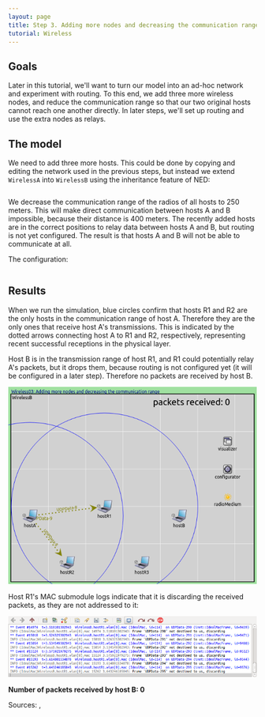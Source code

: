 ```yaml
---
layout: page
title: Step 3. Adding more nodes and decreasing the communication range
tutorial: Wireless
---
```


## Goals

Later in this tutorial, we'll want to turn our model into an ad-hoc network
and experiment with routing. To this end, we add three more wireless nodes,
and reduce the communication range so that our two original
hosts cannot reach one another directly. In later steps, we'll set up
routing and use the extra nodes as relays.

## The model

We need to add three more hosts. This could be done by copying and editing the
network used in the previous steps, but instead we extend `WirelessA` into
`WirelessB` using the inheritance feature of NED:

<p><pre class="snippet" src="../WirelessB.ned" from="network WirelessB" until="####"></pre></p>

We decrease the communication range of the radios of all hosts to 250
meters. This will make direct communication between hosts A and B
impossible, because their distance is 400 meters. The recently added hosts
are in the correct positions to relay data between hosts A and B, but
routing is not yet configured. The result is that hosts A and B will not be
able to communicate at all.

The configuration:

<p><pre class="snippet" src="../omnetpp.ini" from="Config Wireless03" until="####"></pre></p>

## Results

When we run the simulation, blue circles confirm that hosts R1 and R2 are the only
hosts in the communication range of host A. Therefore they are the only ones that
receive host A's transmissions. This is indicated by the dotted arrows
connecting host A to R1 and R2, respectively, representing recent successful
receptions in the physical layer.

Host B is in the transmission range of host R1, and R1 could potentially relay A's packets,
but it drops them, because routing is not configured yet (it will be configured
in a later step). Therefore no packets are received by host B.

<img class="screen" src="wireless-step3-2.png">

Host R1's MAC submodule logs indicate that it is discarding the received packets, as they are
not addressed to it:

<img class="screen" src="wireless-step3-log.png">

**Number of packets received by host B: 0**

Sources: <a srcfile="wireless/omnetpp.ini" />, <a srcfile="wireless/WirelessB.ned" />

